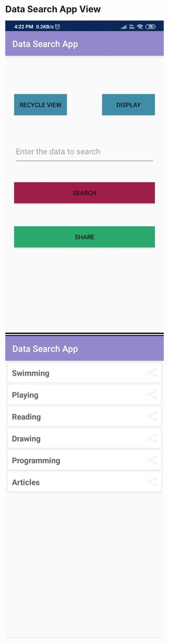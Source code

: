# Data Search App View
  <img src ="https://github.com/teja963/DATA-SEARCH-APP/blob/master/images/1.jpg" alt="First View">
  <img src ="https://github.com/teja963/DATA-SEARCH-APP/blob/master/images/2.jpg" alt="Recycle view">
